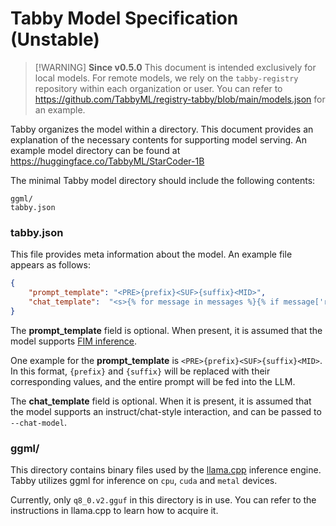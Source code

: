 # Tabby Model Specification (Unstable)

> [!WARNING] **Since v0.5.0** This document is intended exclusively for local models. For remote models, we rely on the `tabby-registry` repository within each organization or user. You can refer to https://github.com/TabbyML/registry-tabby/blob/main/models.json for an example.

Tabby organizes the model within a directory. This document provides an explanation of the necessary contents for supporting model serving. An example model directory can be found at https://huggingface.co/TabbyML/StarCoder-1B

The minimal Tabby model directory should include the following contents:

```
ggml/
tabby.json
```

### tabby.json

This file provides meta information about the model. An example file appears as follows:

```json
{
    "prompt_template": "<PRE>{prefix}<SUF>{suffix}<MID>",
    "chat_template":  "<s>{% for message in messages %}{% if message['role'] == 'user' %}{{ '[INST] ' + message['content'] + ' [/INST]' }}{% elif message['role'] == 'assistant' %}{{ message['content'] + '</s> ' }}{% endif %}{% endfor %}",
}
```

The **prompt_template** field is optional. When present, it is assumed that the model supports [FIM inference](https://arxiv.org/abs/2207.14255).

One example for the **prompt_template** is `<PRE>{prefix}<SUF>{suffix}<MID>`. In this format, `{prefix}` and `{suffix}` will be replaced with their corresponding values, and the entire prompt will be fed into the LLM.

The **chat_template** field is optional. When it is present, it is assumed that the model supports an instruct/chat-style interaction, and can be passed to `--chat-model`.

### ggml/

This directory contains binary files used by the [llama.cpp](https://github.com/ggerganov/llama.cpp) inference engine. Tabby utilizes ggml for inference on `cpu`, `cuda` and `metal` devices.

Currently, only `q8_0.v2.gguf` in this directory is in use. You can refer to the instructions in llama.cpp to learn how to acquire it.
